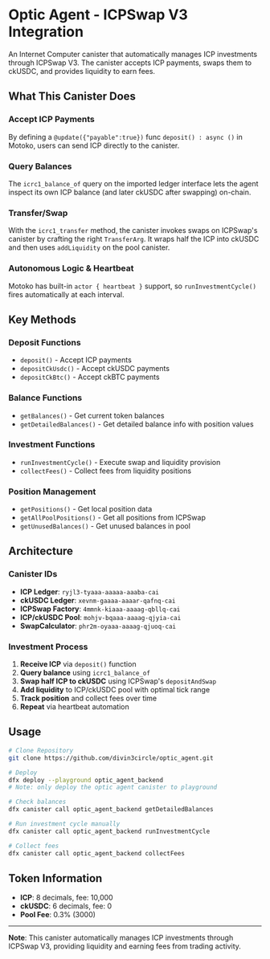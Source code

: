 # Optic Agent - ICPSwap V3 Integration

An Internet Computer canister that automatically manages ICP investments through ICPSwap V3. The canister accepts ICP payments, swaps them to ckUSDC, and provides liquidity to earn fees.

## What This Canister Does

### Accept ICP Payments

By defining a `@update({"payable":true})` func `deposit() : async ()` in Motoko, users can send ICP directly to the canister.

### Query Balances

The `icrc1_balance_of` query on the imported ledger interface lets the agent inspect its own ICP balance (and later ckUSDC after swapping) on-chain.

### Transfer/Swap

With the `icrc1_transfer` method, the canister invokes swaps on ICPSwap's canister by crafting the right `TransferArg`. It wraps half the ICP into ckUSDC and then uses `addLiquidity` on the pool canister.

### Autonomous Logic & Heartbeat

Motoko has built-in `actor { heartbeat }` support, so `runInvestmentCycle()` fires automatically at each interval.

## Key Methods

### Deposit Functions

- `deposit()` - Accept ICP payments
- `depositCkUsdc()` - Accept ckUSDC payments
- `depositCkBtc()` - Accept ckBTC payments

### Balance Functions

- `getBalances()` - Get current token balances
- `getDetailedBalances()` - Get detailed balance info with position values

### Investment Functions

- `runInvestmentCycle()` - Execute swap and liquidity provision
- `collectFees()` - Collect fees from liquidity positions

### Position Management

- `getPositions()` - Get local position data
- `getAllPoolPositions()` - Get all positions from ICPSwap
- `getUnusedBalances()` - Get unused balances in pool

## Architecture

### Canister IDs

- **ICP Ledger**: `ryjl3-tyaaa-aaaaa-aaaba-cai`
- **ckUSDC Ledger**: `xevnm-gaaaa-aaaar-qafnq-cai`
- **ICPSwap Factory**: `4mmnk-kiaaa-aaaag-qbllq-cai`
- **ICP/ckUSDC Pool**: `mohjv-bqaaa-aaaag-qjyia-cai`
- **SwapCalculator**: `phr2m-oyaaa-aaaag-qjuoq-cai`

### Investment Process

1. **Receive ICP** via `deposit()` function
2. **Query balance** using `icrc1_balance_of`
3. **Swap half ICP to ckUSDC** using ICPSwap's `depositAndSwap`
4. **Add liquidity** to ICP/ckUSDC pool with optimal tick range
5. **Track position** and collect fees over time
6. **Repeat** via heartbeat automation

## Usage

```bash
# Clone Repository
git clone https://github.com/divin3circle/optic_agent.git

# Deploy
dfx deploy --playground optic_agent_backend
# Note: only deploy the optic agent canister to playground

# Check balances
dfx canister call optic_agent_backend getDetailedBalances

# Run investment cycle manually
dfx canister call optic_agent_backend runInvestmentCycle

# Collect fees
dfx canister call optic_agent_backend collectFees
```

## Token Information

- **ICP**: 8 decimals, fee: 10,000
- **ckUSDC**: 6 decimals, fee: 0
- **Pool Fee**: 0.3% (3000)

---

**Note**: This canister automatically manages ICP investments through ICPSwap V3, providing liquidity and earning fees from trading activity.

